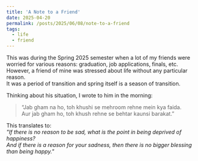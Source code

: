 ```yaml
---
title: 'A Note to a Friend'
date: 2025-04-20
permalink: /posts/2025/06/08/note-to-a-friend
tags:
  - life
  - friend
---
```


This was during the Spring 2025 semester when a lot of my friends were worried for various reasons: graduation, job applications, finals, etc.
However, a friend of mine was stressed about life without any particular reason.  
It was a period of transition and spring itself is a season of transition.

Thinking about his situation, I wrote to him in the morning:

> “Jab gham na ho, toh khushi se mehroom rehne mein kya faida.  
> Aur jab gham ho, toh khush rehne se behtar kaunsi barakat.”

This translates to:  
*"If there is no reason to be sad, what is the point in being deprived of happiness?  
And if there is a reason for your sadness, then there is no bigger blessing than being happy."*
